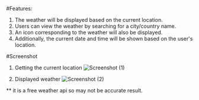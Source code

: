 #Features:
1. The weather will be displayed based on the current location.
2. Users can view the weather by searching for a city/country name.
3. An icon corresponding to the weather will also be displayed.
4. Additionally, the current date and time will be shown based on the user's location.

#Screenshot
1. Getting the current location 
![Screenshot (1)](https://github.com/barun032/react_weather_app/assets/107342609/3bcfb796-a9a6-4e8e-8495-81226a153809)

2. Displayed weather
![Screenshot (2)](https://github.com/barun032/react_weather_app/assets/107342609/ab520a96-d51c-484c-adda-4fd753aeb592)


** it is a free weather api so may not be accurate result.
